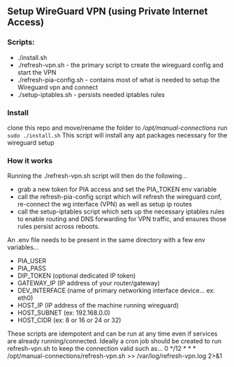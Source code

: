 ## Setup WireGuard VPN (using Private Internet Access)

### Scripts:
- ./install.sh
- ./refresh-vpn.sh - the primary script to create the wireguard config and start the VPN
- ./refresh-pia-config.sh - contains most of what is needed to setup the Wireguard vpn and connect
- ./setup-iptables.sh - persists needed iptables rules

### Install
clone this repo and move/rename the folder to _/opt/manual-connections_
run `sudo ./install.sh`
This script will install any apt packages necessary for the wireguard setup

### How it works
Running the ./refresh-vpn.sh script will then do the following...
- grab a new token for PIA access and set the PIA\_TOKEN env variable
- call the refresh-pia-config script which will refresh the wireguard conf, re-connect the wg interface (VPN) as well as setup ip routes
- call the setup-iptables script which sets up the necessary iptables rules to enable routing and DNS forwarding for VPN traffic, and ensures those rules persist across reboots.

An .env file needs to be present in the same directory with a few env variables...
- PIA\_USER
- PIA\_PASS
- DIP\_TOKEN (optional dedicated IP token)
- GATEWAY\_IP (IP address of your router/gateway)
- DEV\_INTERFACE (name of primary networking interface device... ex: eth0)
- HOST\_IP (IP address of the machine running wireguard)
- HOST\_SUBNET (ex: 192.168.0.0)
- HOST\_CIDR (ex: 8 or 16 or 24 or 32)

These scripts are idempotent and can be run at any time even if services are already running/connected.
Ideally a cron job should be created to run refresh-vpn.sh to keep the connection valid such as...
0 */12 * * * /opt/manual-connections/refresh-vpn.sh >> /var/log/refresh-vpn.log 2>&1
